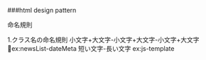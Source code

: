 ###html design pattern

命名規則

1.クラス名の命名規則
小文字+大文字-小文字+大文字-小文字+大文字
ex:newsList-dateMeta
短い文字-長い文字
ex:js-template